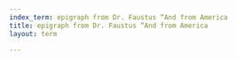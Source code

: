 ```yaml
---
index_term: epigraph from Dr. Faustus “And from America
title: epigraph from Dr. Faustus “And from America
layout: term

---
```

